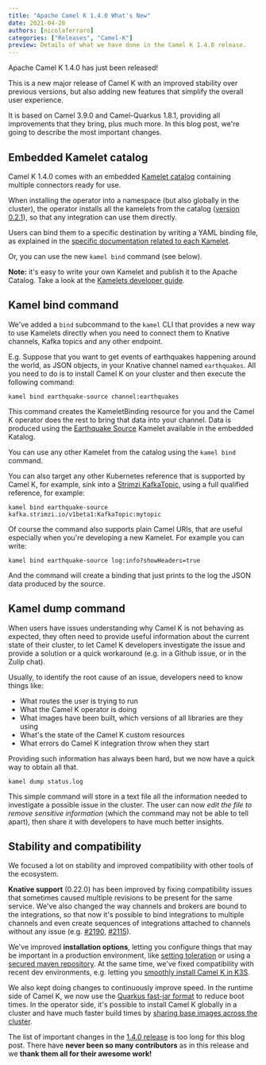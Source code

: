 ```yaml
---
title: "Apache Camel K 1.4.0 What's New"
date: 2021-04-20
authors: [nicolaferraro]
categories: ["Releases", "Camel-K"]
preview: Details of what we have done in the Camel K 1.4.0 release.
---
```


Apache Camel K 1.4.0 has just been released!

This is a new major release of Camel K with an improved stability over previous versions, but also adding new features
that simplify the overall user experience.

It is based on Camel 3.9.0 and Camel-Quarkus 1.8.1, providing all improvements that they bring, plus much more. In this blog post, we're going to describe the most important changes.

## Embedded Kamelet catalog

Camel K 1.4.0 comes with an embedded [Kamelet catalog](https://camel.apache.org/camel-kamelets/latest/) containing multiple connectors ready for use.

When installing the operator into a namespace (but also globally in the cluster), the operator installs all the kamelets from the catalog ([version 0.2.1](https://github.com/apache/camel-kamelets/tree/v0.2.1)), so that any integration can use them directly.

Users can bind them to a specific destination by writing a YAML binding file, as explained in the [specific documentation related to each Kamelet](https://camel.apache.org/camel-kamelets/latest/aws-sqs-source.html#_knative_source).

Or, you can use the new `kamel bind` command (see below).

**Note:** it's easy to write your own Kamelet and publish it to the Apache Catalog. Take a look at the [Kamelets developer guide](https://camel.apache.org/camel-k/latest/kamelets/kamelets-dev.html).

## Kamel bind command

We've added a `bind` subcommand to the  `kamel` CLI that provides a new way to use Kamelets directly when you need to connect them to Knative channels, Kafka topics and any other endpoint.

E.g. Suppose that you want to get events of earthquakes happening around the world, as JSON objects, in your Knative channel named `earthquakes`. All you need to do is to install Camel K on your cluster and then execute the following command:

```
kamel bind earthquake-source channel:earthquakes
```

This command creates the KameletBinding resource for you and the Camel K operator does the rest to bring that data into your channel.
Data is produced using the [Earthquake Source](https://camel.apache.org/camel-kamelets/latest/earthquake-source.html) Kamelet available in the embedded Katalog.

You can use any other Kamelet from the catalog using the `kamel bind` command.

You can also target any other Kubernetes reference that is supported by Camel K, for example, sink into a [Strimzi KafkaTopic](https://strimzi.io/), using a full qualified reference, for example:

```
kamel bind earthquake-source kafka.strimzi.io/v1beta1:KafkaTopic:mytopic
```

Of course the command also supports plain Camel URIs, that are useful especially when you're developing a new Kamelet. For example you can write:

```
kamel bind earthquake-source log:info?showHeaders=true
```

And the command will create a binding that just prints to the log the JSON data produced by the source.

## Kamel dump command

When users have issues understanding why Camel K is not behaving as expected, they often need to provide useful information 
about the current state of their cluster, to let Camel K developers investigate the issue and provide a solution or a quick workaround (e.g. in a Github issue, or in the Zulip chat).

Usually, to identify the root cause of an issue, developers need to know things like:

- What routes the user is trying to run
- What the Camel K operator is doing
- What images have been built, which versions of all libraries are they using
- What's the state of the Camel K custom resources
- What errors do Camel K integration throw when they start

Providing such information has always been hard, but we now have a quick way to obtain all that.

```
kamel dump status.log
```

This simple command will store in a text file all the information needed to investigate a possible issue in the cluster.
The user can now *edit the file to remove sensitive information* (which the command may not be able to tell apart), then 
share it with developers to have much better insights.

## Stability and compatibility

We focused a lot on stability and improved compatibility with other tools of the ecosystem.

**Knative support** (0.22.0) has been improved by fixing compatibility issues that sometimes caused multiple revisions
to be present for the same service. We've also changed the way channels and brokers are bound to the integrations, so that now it's possible
to bind integrations to multiple channels and even create sequences of integrations attached to channels without any issue (e.g. [#2190](https://github.com/apache/camel-k/pull/2190), [#2115](https://github.com/apache/camel-k/pull/2115)).

We've improved **installation options**, letting you configure things that may be important in a production environment, like [setting toleration](https://github.com/apache/camel-k/pull/2114) or using a [secured maven repository](https://github.com/apache/camel-k/pull/2180).
At the same time, we've fixed compatibility with recent dev environments, e.g. letting you [smoothly install Camel K in K3S](https://camel.apache.org/camel-k/latest/installation/registry/k3s.html).

We also kept doing changes to continuously improve speed. In the runtime side of Camel K, we now use the [Quarkus fast-jar format](https://github.com/apache/camel-k/pull/1931) to reduce boot times. In the operator side, it's possible to install Camel K globally in a cluster and have much faster build times by [sharing base images across the cluster](https://github.com/apache/camel-k/pull/2058).

The list of important changes in the [1.4.0 release](https://github.com/apache/camel-k/releases/tag/v1.4.0) is too long for this blog post. There have **never been so many contributors** as in this release and we **thank them all for their awesome work!**
